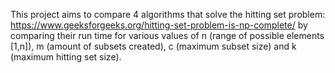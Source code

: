 This project aims to compare 4 algorithms that solve the hitting set problem: https://www.geeksforgeeks.org/hitting-set-problem-is-np-complete/ 
by comparing their run time for various values of n (range of possible elements [1,n]), m (amount of subsets created), c (maximum subset size) and k (maximum hitting set size).

